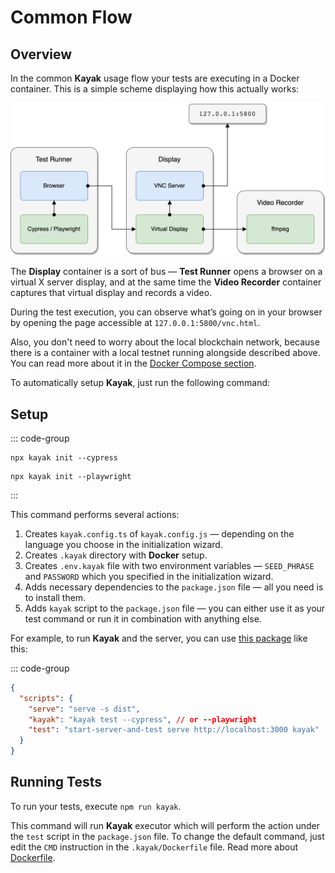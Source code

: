 # Common Flow

## Overview

In the common **Kayak** usage flow your tests are executing in a Docker container.
This is a simple scheme displaying how this actually works:

![](/images/diagram.png)

The **Display** container is a sort of bus — **Test Runner** opens a browser on a virtual X server display, and at the same time the **Video Recorder** container captures that virtual display and records a video.

During the test execution, you can observe what’s going on in your browser by opening the page accessible at `127.0.0.1:5800/vnc.html`.

Also, you don't need to worry about the local blockchain network, because there is a container with a local testnet running alongside described above. You can read more about it in the [Docker Compose section](/guide/common/docker-compose#local-testnet-node).

To automatically setup **Kayak**, just run the following command:

## Setup

::: code-group
```shell [Cypress]
npx kayak init --cypress
```

```shell [Playwright]
npx kayak init --playwright
```
:::

This command performs several actions:

1. Creates `kayak.config.ts` of `kayak.config.js` — depending on the language you choose in the initialization wizard.
2. Creates `.kayak` directory with **Docker** setup.
3. Creates `.env.kayak` file with two environment variables — `SEED_PHRASE` and `PASSWORD` which you specified in the initialization wizard.
4. Adds necessary dependencies to the `package.json` file — all you need is to install them.
5. Adds `kayak` script to the `package.json` file — you can either use it as your test command or run it in combination with anything else.

For example, to run **Kayak** and the server, you can use [this package](https://www.npmjs.com/package/start-server-and-test) like this:

::: code-group
```json [package.json]
{
  "scripts": {
    "serve": "serve -s dist",
    "kayak": "kayak test --cypress", // or --playwright
    "test": "start-server-and-test serve http://localhost:3000 kayak"
  }
}
```

## Running Tests

To run your tests, execute `npm run kayak`.

This command will run **Kayak** executor which will perform the action under the `test` script in the `package.json` file.
To change the default command, just edit the `CMD` instruction in the `.kayak/Dockerfile` file. Read more about [Dockerfile](/guide/common/dockerfile).
